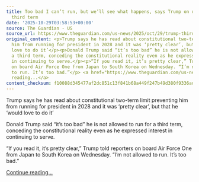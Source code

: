 ```yaml
---
title: Too bad I can’t run, but we’ll see what happens, says Trump on unconstitutional
  third term
date: '2025-10-29T03:58:53+00:00'
source: The Guardian - US
source_url: https://www.theguardian.com/us-news/2025/oct/29/trump-third-term-president-2028
original_content: <p>Trump says he has read about constitutional two-term limit preventing
  him from running for president in 2028 and it was ‘pretty clear’, but that he ‘would
  love to do it’</p><p>Donald Trump said “it’s too bad” he is not allowed to run for
  a third term, conceding the constitutional reality even as he expressed interest
  in continuing to serve.</p><p>“If you read it, it’s pretty clear,” Trump told reporters
  on board Air Force One from Japan to South Korea on Wednesday. “I’m not allowed
  to run. It’s too bad.”</p> <a href="https://www.theguardian.com/us-news/2025/oct/29/trump-third-term-president-2028">Continue
  reading...</a>
content_checksum: f10088d345477af2dc851c13f841b68a449f247b49d380f9336ada7232c275a9
---
```


Trump says he has read about constitutional two-term limit preventing him from running for president in 2028 and it was ‘pretty clear’, but that he ‘would love to do it’

Donald Trump said “it’s too bad” he is not allowed to run for a third term, conceding the constitutional reality even as he expressed interest in continuing to serve.

“If you read it, it’s pretty clear,” Trump told reporters on board Air Force One from Japan to South Korea on Wednesday. “I’m not allowed to run. It’s too bad.”

 [Continue reading...](https://www.theguardian.com/us-news/2025/oct/29/trump-third-term-president-2028)